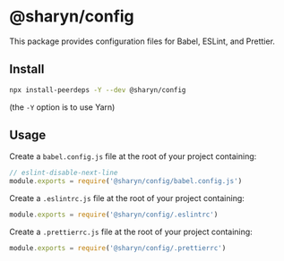 # @sharyn/config

This package provides configuration files for Babel, ESLint, and Prettier.

## Install

```bash
npx install-peerdeps -Y --dev @sharyn/config
```

(the `-Y` option is to use Yarn)

## Usage

Create a `babel.config.js` file at the root of your project containing:

```js
// eslint-disable-next-line
module.exports = require('@sharyn/config/babel.config.js')
```

Create a `.eslintrc.js` file at the root of your project containing:

```js
module.exports = require('@sharyn/config/.eslintrc')
```

Create a `.prettierrc.js` file at the root of your project containing:

```js
module.exports = require('@sharyn/config/.prettierrc')
```
